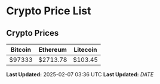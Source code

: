 # Crypto Price List

## Crypto Prices
| Bitcoin | Ethereum | Litecoin |
| ------- | -------- | -------- |
| $97333 | $2713.78 | $103.45 |
**Last Updated:** 2025-02-07 03:36 UTC
**Last Updated:** $DATE$
